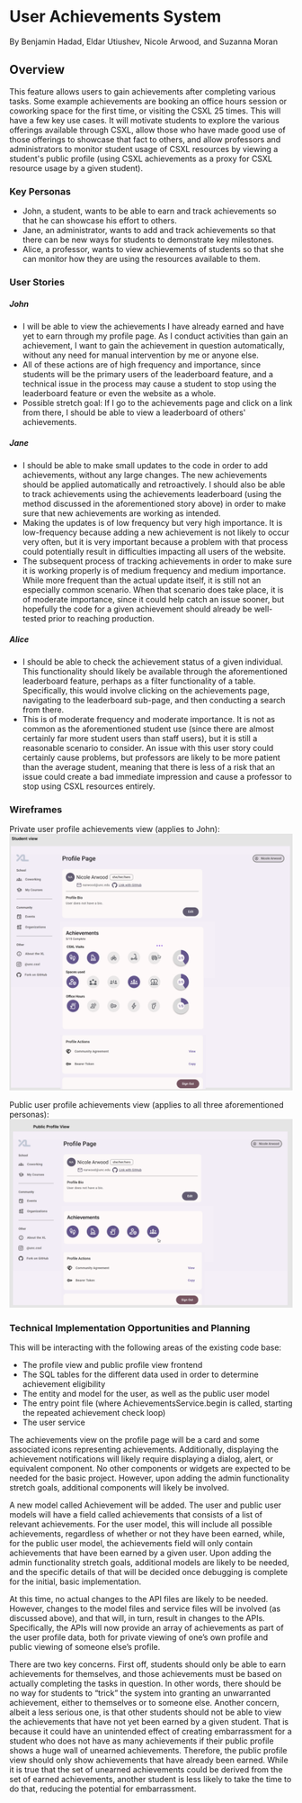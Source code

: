# User Achievements System
By Benjamin Hadad, Eldar Utiushev, Nicole Arwood, and Suzanna Moran

## Overview
This feature allows users to gain achievements after completing various tasks. Some example achievements are booking an office hours session or coworking space for the first time, or visiting the CSXL 25 times. This will have a few key use cases. It will motivate students to explore the various offerings available through CSXL, allow those who have made good use of those offerings to showcase that fact to others, and allow professors and administrators to monitor student usage of CSXL resources by viewing a student's public profile (using CSXL achievements as a proxy for CSXL resource usage by a given student).

### Key Personas
- John, a student, wants to be able to earn and track achievements so that he can showcase his effort to others.
- Jane, an administrator, wants to add and track achievements so that there can be new ways for students to demonstrate key milestones.
- Alice, a professor, wants to view achievements of students so that she can monitor how they are using the resources available to them.

### User Stories
##### John
- I will be able to view the achievements I have already earned and have yet to earn through my profile page. As I conduct activities than gain an achievement, I want to gain the achievement in question automatically, without any need for manual intervention by me or anyone else. 
- All of these actions are of high frequency and importance, since students will be the primary users of the leaderboard feature, and a technical issue in the process may cause a student to stop using the leaderboard feature or even the website as a whole.
- Possible stretch goal: If I go to the achievements page and click on a link from there, I should be able to view a leaderboard of others' achievements.
##### Jane
- I should be able to make small updates to the code in order to add achievements, without any large changes. The new achievements should be applied automatically and retroactively. I should also be able to track achievements using the achievements leaderboard (using the method discussed in the aforementioned story above) in order to make sure that new achievements are working as intended.
- Making the updates is of low frequency but very high importance. It is low-frequency because adding a new achievement is not likely to occur very often, but it is very important because a problem with that process could potentially result in difficulties impacting all users of the website. 
- The subsequent process of tracking achievements in order to make sure it is working properly is of medium frequency and medium importance. While more frequent than the actual update itself, it is still not an especially common scenario. When that scenario does take place, it is of moderate importance, since it could help catch an issue sooner, but hopefully the code for a given achievement should already be well-tested prior to reaching production.
##### Alice
- I should be able to check the achievement status of a given individual. This functionality should likely be available through the aforementioned leaderboard feature, perhaps as a filter functionality of a table. Specifically, this would involve clicking on the achievements page, navigating to the leaderboard sub-page, and then conducting a search from there.
- This is of moderate frequency and moderate importance. It is not as common as the aforementioned student use (since there are almost certainly far more student users than staff users), but it is still a reasonable scenario to consider. An issue with this user story could certainly cause problems, but professors are likely to be more patient than the average student, meaning that there is less of a risk that an issue could create a bad immediate impression and cause a professor to stop using CSXL resources entirely.

### Wireframes
Private user profile achievements view (applies to John):
![Private user profile achievements view](images/specs/achievements-private.png)

Public user profile achievements view (applies to all three aforementioned personas):
![Public user profile achievements view](images/specs/achievements-public.png)

### Technical Implementation Opportunities and Planning
This will be interacting with the following areas of the existing code base:
- The profile view and public profile view frontend
- The SQL tables for the different data used in order to determine achievement eligibility
- The entity and model for the user, as well as the public user model
- The entry point file (where AchievementsService.begin is called, starting the repeated achievement check loop)
- The user service

The achievements view on the profile page will be a card and some associated icons representing achievements. Additionally, displaying the achievement notifications will likely require displaying a dialog, alert, or equivalent component. No other components or widgets are expected to be needed for the basic project. However, upon adding the admin functionality stretch goals, additional components will likely be involved.

A new model called Achievement will be added. The user and public user models will have a field called achievements that consists of a list of relevant achievements. For the user model, this will include all possible achievements, regardless of whether or not they have been earned, while, for the public user model, the achievements field will only contain achievements that have been earned by a given user. Upon adding the admin functionality stretch goals, additional models are likely to be needed, and the specific details of that will be decided once debugging is complete for the initial, basic implementation.
	
At this time, no actual changes to the API files are likely to be needed. However, changes to the model files and service files will be involved (as discussed above), and that will, in turn, result in changes to the APIs. Specifically, the APIs will now provide an array of achievements as part of the user profile data, both for private viewing of one’s own profile and public viewing of someone else’s profile.
	
There are two key concerns. First off, students should only be able to earn achievements for themselves, and those achievements must be based on actually completing the tasks in question. In other words, there should be no way for students to “trick” the system into granting an unwarranted achievement, either to themselves or to someone else. Another concern, albeit a less serious one, is that other students should not be able to view the achievements that have not yet been earned by a given student. That is because it could have an unintended effect of creating embarrassment for a student who does not have as many achievements if their public profile shows a huge wall of unearned achievements. Therefore, the public profile view should only show achievements that have already been earned. While it is true that the set of unearned achievements could be derived from the set of earned achievements, another student is less likely to take the time to do that, reducing the potential for embarrassment.
